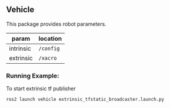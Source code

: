 ## Vehicle
This package provides robot parameters.

| param | location |
| ---- | ---- |
| intrinsic | `/config` |
| extrinsic | `/xacro` |

### Running Example:
To start extrinsic tf publisher
```
ros2 launch vehicle extrinsic_tfstatic_broadcaster.launch.py
```
